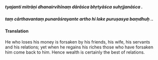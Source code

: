 ##### tyajanti mitrāṇi dhanairvihīnaṃ dārāśca bhṛtyāśca suhṛjjanāśca .
##### taṃ cārthavantaṃ punarāśrayante artho hi loke puruṣasya baṃdhuḥ ..

#### Translation

He who loses his money is forsaken by his friends, his wife, his servants and his relations; yet when he regains his riches those who have forsaken him come back to him. Hence wealth is certainly the best of relations.